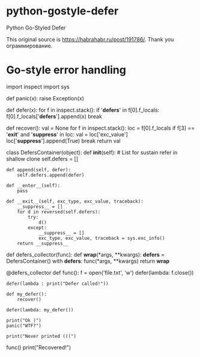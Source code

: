 # python-gostyle-defer
Python Go-Styled Defer

This original source is https://habrahabr.ru/post/191786/.
Thank you ограммирование.


# Go-style error handling

import inspect
import sys

def panic(x):
    raise Exception(x)

def defer(x):
    for f in inspect.stack():
        if '__defers__' in f[0].f_locals:
            f[0].f_locals['__defers__'].append(x)
            break

def recover():
    val = None
    for f in inspect.stack():
        loc = f[0].f_locals
        if f[3] == '__exit__' and '__suppress__' in loc:
            val = loc['exc_value']
            loc['__suppress__'].append(True)
            break
    return val

class DefersContainer(object):
    def __init__(self):
        # List for sustain refer in shallow clone
        self.defers = []

    def append(self, defer):
        self.defers.append(defer)

    def __enter__(self):
        pass

    def __exit__(self, exc_type, exc_value, traceback):
        __suppress__ = []
        for d in reversed(self.defers):
            try:
                d()
            except:
                __suppress__ = []
                exc_type, exc_value, traceback = sys.exc_info()
        return __suppress__


def defers_collector(func):
    def __wrap__(*args, **kwargs):
        __defers__ = DefersContainer()
        with __defers__:
            func(*args, **kwargs)
    return __wrap__


@defers_collector
def func():
    f = open('file.txt', 'w')
    defer(lambda: f.close())

    defer(lambda : print("Defer called!"))

    def my_defer():
        recover()

    defer(lambda: my_defer())

    print("Ok )")
    panic("WTF?")

    print("Never printed (((")


func()
print("Recovered!")
